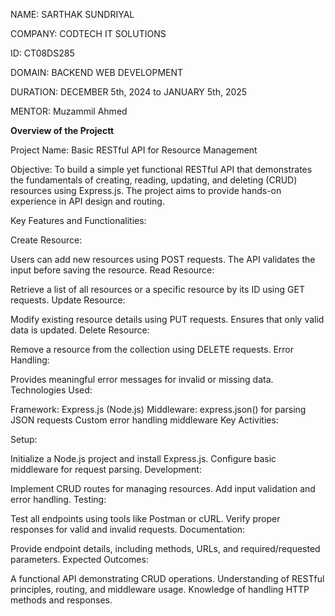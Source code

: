 NAME: SARTHAK SUNDRIYAL

COMPANY: CODTECH IT SOLUTIONS

ID: CT08DS285


DOMAIN: BACKEND WEB DEVELOPMENT


DURATION: DECEMBER 5th, 2024 to JANUARY 5th, 2025


MENTOR: Muzammil Ahmed

**Overview of the Projectt**

Project Name:
Basic RESTful API for Resource Management

Objective:
To build a simple yet functional RESTful API that demonstrates the fundamentals of creating, reading, updating, and deleting (CRUD) resources using Express.js. The project aims to provide hands-on experience in API design and routing.

Key Features and Functionalities:

Create Resource:

Users can add new resources using POST requests.
The API validates the input before saving the resource.
Read Resource:

Retrieve a list of all resources or a specific resource by its ID using GET requests.
Update Resource:

Modify existing resource details using PUT requests.
Ensures that only valid data is updated.
Delete Resource:

Remove a resource from the collection using DELETE requests.
Error Handling:

Provides meaningful error messages for invalid or missing data.
Technologies Used:

Framework: Express.js (Node.js)
Middleware:
express.json() for parsing JSON requests
Custom error handling middleware
Key Activities:

Setup:

Initialize a Node.js project and install Express.js.
Configure basic middleware for request parsing.
Development:

Implement CRUD routes for managing resources.
Add input validation and error handling.
Testing:

Test all endpoints using tools like Postman or cURL.
Verify proper responses for valid and invalid requests.
Documentation:

Provide endpoint details, including methods, URLs, and required/requested parameters.
Expected Outcomes:

A functional API demonstrating CRUD operations.
Understanding of RESTful principles, routing, and middleware usage.
Knowledge of handling HTTP methods and responses.
